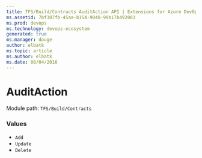 ```yaml
---
title: TFS/Build/Contracts AuditAction API | Extensions for Azure DevOps Services
ms.assetid: 7bf387fb-45aa-b154-9040-99b17b492083
ms.prod: devops
ms.technology: devops-ecosystem
generated: true
ms.manager: douge
author: elbatk
ms.topic: article
ms.author: elbatk
ms.date: 08/04/2016
---
```


# AuditAction

Module path: `TFS/Build/Contracts`

### Values

* `Add` 
* `Update` 
* `Delete` 
